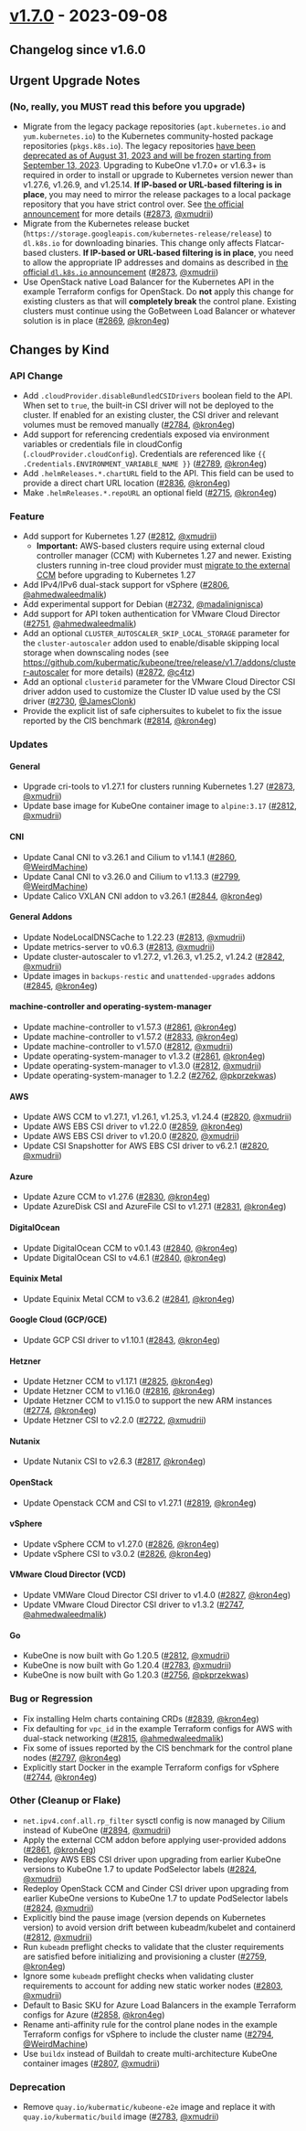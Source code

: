 # [v1.7.0](https://github.com/kubermatic/kubeone/releases/tag/v1.7.0) - 2023-09-08

## Changelog since v1.6.0

## Urgent Upgrade Notes 

### (No, really, you MUST read this before you upgrade)

- Migrate from the legacy package repositories (`apt.kubernetes.io` and `yum.kubernetes.io`) to the Kubernetes community-hosted package repositories (`pkgs.k8s.io`). The legacy repositories [have been deprecated as of August 31, 2023 and will be frozen starting from September 13, 2023](https://kubernetes.io/blog/2023/08/31/legacy-package-repository-deprecation/). Upgrading to KubeOne v1.7.0+ or v1.6.3+ is required in order to install or upgrade to Kubernetes version newer than v1.27.6, v1.26.9, and v1.25.14. **If IP-based or URL-based filtering is in place**, you may need to mirror the release packages to a local package repository that you have strict control over. See [the official announcement](https://kubernetes.io/blog/2023/08/15/pkgs-k8s-io-introduction/) for more details ([#2873](https://github.com/kubermatic/kubeone/pull/2873), [@xmudrii](https://github.com/xmudrii))
- Migrate from the Kubernetes release bucket (`https://storage.googleapis.com/kubernetes-release/release`) to `dl.k8s.io` for downloading binaries. This change only affects Flatcar-based clusters. **If IP-based or URL-based filtering is in place**, you need to allow the appropriate IP addresses and domains as described in [the official `dl.k8s.io` announcement](https://kubernetes.io/blog/2023/06/09/dl-adopt-cdn/) ([#2873](https://github.com/kubermatic/kubeone/pull/2873), [@xmudrii](https://github.com/xmudrii))
- Use OpenStack native Load Balancer for the Kubernetes API in the example Terraform configs for OpenStack. Do **not** apply this change for existing clusters as that will **completely break** the control plane. Existing clusters must continue using the GoBetween Load Balancer or whatever solution is in place ([#2869](https://github.com/kubermatic/kubeone/pull/2869), [@kron4eg](https://github.com/kron4eg))

## Changes by Kind

### API Change

- Add `.cloudProvider.disableBundledCSIDrivers` boolean field to the API. When set to `true`, the built-in CSI driver will not be deployed to the cluster. If enabled for an existing cluster, the CSI driver and relevant volumes must be removed manually ([#2784](https://github.com/kubermatic/kubeone/pull/2784), [@kron4eg](https://github.com/kron4eg))
- Add support for referencing credentials exposed via environment variables or credentials file in cloudConfig (`.cloudProvider.cloudConfig`). Credentials are referenced like `{{ .Credentials.ENVIRONMENT_VARIABLE_NAME }}` ([#2789](https://github.com/kubermatic/kubeone/pull/2789), [@kron4eg](https://github.com/kron4eg))
- Add `.helmReleases.*.chartURL` field to the API. This field can be used to provide a direct chart URL location ([#2836](https://github.com/kubermatic/kubeone/pull/2836), [@kron4eg](https://github.com/kron4eg))
- Make `.helmReleases.*.repoURL` an optional field ([#2715](https://github.com/kubermatic/kubeone/pull/2715), [@kron4eg](https://github.com/kron4eg))

### Feature

- Add support for Kubernetes 1.27 ([#2812](https://github.com/kubermatic/kubeone/pull/2812), [@xmudrii](https://github.com/xmudrii))
  - **Important:** AWS-based clusters require using external cloud controller manager (CCM) with Kubernetes 1.27 and newer. Existing clusters running in-tree cloud provider must [migrate to the external CCM](https://docs.kubermatic.com/kubeone/v1.7/guides/ccm-csi-migration/) before upgrading to Kubernetes 1.27
- Add IPv4/IPv6 dual-stack support for vSphere ([#2806](https://github.com/kubermatic/kubeone/pull/2806), [@ahmedwaleedmalik](https://github.com/ahmedwaleedmalik))
- Add experimental support for Debian ([#2732](https://github.com/kubermatic/kubeone/pull/2732), [@madalinignisca](https://github.com/madalinignisca))
- Add support for API token authentication for VMware Cloud Director ([#2751](https://github.com/kubermatic/kubeone/pull/2751), [@ahmedwaleedmalik](https://github.com/ahmedwaleedmalik))
- Add an optional `CLUSTER_AUTOSCALER_SKIP_LOCAL_STORAGE` parameter for the `cluster-autoscaler` addon used to enable/disable skipping local storage when downscaling nodes (see https://github.com/kubermatic/kubeone/tree/release/v1.7/addons/cluster-autoscaler for more details) ([#2872](https://github.com/kubermatic/kubeone/pull/2872), [@c4tz](https://github.com/c4tz))
- Add an optional `clusterid` parameter for the VMware Cloud Director CSI driver addon used to customize the Cluster ID value used by the CSI driver ([#2730](https://github.com/kubermatic/kubeone/pull/2730), [@JamesClonk](https://github.com/JamesClonk))
- Provide the explicit list of safe ciphersuites to kubelet to fix the issue reported by the CIS benchmark ([#2814](https://github.com/kubermatic/kubeone/pull/2814), [@kron4eg](https://github.com/kron4eg))

### Updates

#### General

- Upgrade cri-tools to v1.27.1 for clusters running Kubernetes 1.27 ([#2873](https://github.com/kubermatic/kubeone/pull/2873), [@xmudrii](https://github.com/xmudrii))
- Update base image for KubeOne container image to `alpine:3.17` ([#2812](https://github.com/kubermatic/kubeone/pull/2812), [@xmudrii](https://github.com/xmudrii))

#### CNI

- Update Canal CNI to v3.26.1 and Cilium to v1.14.1 ([#2860](https://github.com/kubermatic/kubeone/pull/2860), [@WeirdMachine](https://github.com/WeirdMachine))
- Update Canal CNI to v3.26.0 and Cilium to v1.13.3 ([#2799](https://github.com/kubermatic/kubeone/pull/2799), [@WeirdMachine](https://github.com/WeirdMachine))
- Update Calico VXLAN CNI addon to v3.26.1 ([#2844](https://github.com/kubermatic/kubeone/pull/2844), [@kron4eg](https://github.com/kron4eg))

#### General Addons

- Update NodeLocalDNSCache to 1.22.23 ([#2813](https://github.com/kubermatic/kubeone/pull/2813), [@xmudrii](https://github.com/xmudrii))
- Update metrics-server to v0.6.3 ([#2813](https://github.com/kubermatic/kubeone/pull/2813), [@xmudrii](https://github.com/xmudrii))
- Update cluster-autoscaler to v1.27.2, v1.26.3, v1.25.2, v1.24.2 ([#2842](https://github.com/kubermatic/kubeone/pull/2842), [@xmudrii](https://github.com/xmudrii))
- Update images in `backups-restic` and `unattended-upgrades` addons ([#2845](https://github.com/kubermatic/kubeone/pull/2845), [@kron4eg](https://github.com/kron4eg))

#### machine-controller and operating-system-manager

- Update machine-controller to v1.57.3 ([#2861](https://github.com/kubermatic/kubeone/pull/2861), [@kron4eg](https://github.com/kron4eg))
- Update machine-controller to v1.57.2 ([#2833](https://github.com/kubermatic/kubeone/pull/2833), [@kron4eg](https://github.com/kron4eg))
- Update machine-controller to v1.57.0 ([#2812](https://github.com/kubermatic/kubeone/pull/2812), [@xmudrii](https://github.com/xmudrii))
- Update operating-system-manager to v1.3.2 ([#2861](https://github.com/kubermatic/kubeone/pull/2861), [@kron4eg](https://github.com/kron4eg))
- Update operating-system-manager to v1.3.0 ([#2812](https://github.com/kubermatic/kubeone/pull/2812), [@xmudrii](https://github.com/xmudrii))
- Update operating-system-manager to 1.2.2 ([#2762](https://github.com/kubermatic/kubeone/pull/2762), [@pkprzekwas](https://github.com/pkprzekwas))

#### AWS

- Update AWS CCM to v1.27.1, v1.26.1, v1.25.3, v1.24.4 ([#2820](https://github.com/kubermatic/kubeone/pull/2820), [@xmudrii](https://github.com/xmudrii))
- Update AWS EBS CSI driver to v1.22.0 ([#2859](https://github.com/kubermatic/kubeone/pull/2859), [@kron4eg](https://github.com/kron4eg))
- Update AWS EBS CSI driver to v1.20.0 ([#2820](https://github.com/kubermatic/kubeone/pull/2820), [@xmudrii](https://github.com/xmudrii))
- Update CSI Snapshotter for AWS EBS CSI driver to v6.2.1 ([#2820](https://github.com/kubermatic/kubeone/pull/2820), [@xmudrii](https://github.com/xmudrii))

#### Azure

- Update Azure CCM to v1.27.6 ([#2830](https://github.com/kubermatic/kubeone/pull/2830), [@kron4eg](https://github.com/kron4eg))
- Update AzureDisk CSI and AzureFile CSI to v1.27.1 ([#2831](https://github.com/kubermatic/kubeone/pull/2831), [@kron4eg](https://github.com/kron4eg))

#### DigitalOcean

- Update DigitalOcean CCM to v0.1.43 ([#2840](https://github.com/kubermatic/kubeone/pull/2840), [@kron4eg](https://github.com/kron4eg))
- Update DigitalOcean CSI to v4.6.1 ([#2840](https://github.com/kubermatic/kubeone/pull/2840), [@kron4eg](https://github.com/kron4eg))

#### Equinix Metal

- Update Equinix Metal CCM to v3.6.2 ([#2841](https://github.com/kubermatic/kubeone/pull/2841), [@kron4eg](https://github.com/kron4eg))

#### Google Cloud (GCP/GCE)

- Update GCP CSI driver to v1.10.1 ([#2843](https://github.com/kubermatic/kubeone/pull/2843), [@kron4eg](https://github.com/kron4eg))

#### Hetzner

- Update Hetzner CCM to v1.17.1 ([#2825](https://github.com/kubermatic/kubeone/pull/2825), [@kron4eg](https://github.com/kron4eg))
- Update Hetzner CCM to v1.16.0 ([#2816](https://github.com/kubermatic/kubeone/pull/2816), [@kron4eg](https://github.com/kron4eg))
- Update Hetzner CCM to v1.15.0 to support the new ARM instances ([#2774](https://github.com/kubermatic/kubeone/pull/2774), [@kron4eg](https://github.com/kron4eg))
- Update Hetzner CSI to v2.2.0 ([#2722](https://github.com/kubermatic/kubeone/pull/2722), [@xmudrii](https://github.com/xmudrii))

#### Nutanix

- Update Nutanix CSI to v2.6.3 ([#2817](https://github.com/kubermatic/kubeone/pull/2817), [@kron4eg](https://github.com/kron4eg))

#### OpenStack

- Update Openstack CCM and CSI to v1.27.1 ([#2819](https://github.com/kubermatic/kubeone/pull/2819), [@kron4eg](https://github.com/kron4eg))

#### vSphere

- Update vSphere CCM to v1.27.0 ([#2826](https://github.com/kubermatic/kubeone/pull/2826), [@kron4eg](https://github.com/kron4eg))
- Update vSphere CSI to v3.0.2 ([#2826](https://github.com/kubermatic/kubeone/pull/2826), [@kron4eg](https://github.com/kron4eg))

#### VMware Cloud Director (VCD)

- Update VMWare Cloud Director CSI driver to v1.4.0 ([#2827](https://github.com/kubermatic/kubeone/pull/2827), [@kron4eg](https://github.com/kron4eg))
- Update VMware Cloud Director CSI driver to v1.3.2 ([#2747](https://github.com/kubermatic/kubeone/pull/2747), [@ahmedwaleedmalik](https://github.com/ahmedwaleedmalik))

#### Go

- KubeOne is now built with Go 1.20.5 ([#2812](https://github.com/kubermatic/kubeone/pull/2812), [@xmudrii](https://github.com/xmudrii))
- KubeOne is now built with Go 1.20.4 ([#2783](https://github.com/kubermatic/kubeone/pull/2783), [@xmudrii](https://github.com/xmudrii))
- KubeOne is now built with Go 1.20.3 ([#2756](https://github.com/kubermatic/kubeone/pull/2756), [@pkprzekwas](https://github.com/pkprzekwas))

### Bug or Regression


- Fix installing Helm charts containing CRDs ([#2839](https://github.com/kubermatic/kubeone/pull/2839), [@kron4eg](https://github.com/kron4eg))
- Fix defaulting for `vpc_id` in the example Terraform configs for AWS with dual-stack networking ([#2815](https://github.com/kubermatic/kubeone/pull/2815), [@ahmedwaleedmalik](https://github.com/ahmedwaleedmalik))
- Fix some of issues reported by the CIS benchmark for the control plane nodes ([#2797](https://github.com/kubermatic/kubeone/pull/2797), [@kron4eg](https://github.com/kron4eg))
- Explicitly start Docker in the example Terraform configs for vSphere ([#2744](https://github.com/kubermatic/kubeone/pull/2744), [@kron4eg](https://github.com/kron4eg))

### Other (Cleanup or Flake)

- `net.ipv4.conf.all.rp_filter` sysctl config is now managed by Cilium instead of KubeOne ([#2894](https://github.com/kubermatic/kubeone/pull/2894), [@xmudrii](https://github.com/xmudrii))
- Apply the external CCM addon before applying user-provided addons ([#2861](https://github.com/kubermatic/kubeone/pull/2861), [@kron4eg](https://github.com/kron4eg))
- Redeploy AWS EBS CSI driver upon upgrading from earlier KubeOne versions to KubeOne 1.7 to update PodSelector labels ([#2824](https://github.com/kubermatic/kubeone/pull/2824), [@xmudrii](https://github.com/xmudrii))
- Redeploy OpenStack CCM and Cinder CSI driver upon upgrading from earlier KubeOne versions to KubeOne 1.7 to update PodSelector labels ([#2824](https://github.com/kubermatic/kubeone/pull/2824), [@xmudrii](https://github.com/xmudrii))
- Explicitly bind the pause image (version depends on Kubernetes version) to avoid version drift between kubeadm/kubelet and containerd ([#2812](https://github.com/kubermatic/kubeone/pull/2812), [@xmudrii](https://github.com/xmudrii))
- Run `kubeadm` preflight checks to validate that the cluster requirements are satisfied before initializing and provisioning a cluster ([#2759](https://github.com/kubermatic/kubeone/pull/2759), [@kron4eg](https://github.com/kron4eg))
- Ignore some `kubeadm` preflight checks when validating cluster requirements to account for adding new static worker nodes ([#2803](https://github.com/kubermatic/kubeone/pull/2803), [@xmudrii](https://github.com/xmudrii))
- Default to Basic SKU for Azure Load Balancers in the example Terraform configs for Azure ([#2858](https://github.com/kubermatic/kubeone/pull/2858), [@kron4eg](https://github.com/kron4eg))
- Rename anti-affinity rule for the control plane nodes in the example Terraform configs for vSphere to include the cluster name ([#2794](https://github.com/kubermatic/kubeone/pull/2794), [@WeirdMachine](https://github.com/WeirdMachine))
- Use `buildx` instead of Buildah to create multi-architecture KubeOne container images ([#2807](https://github.com/kubermatic/kubeone/pull/2807), [@xmudrii](https://github.com/xmudrii))

### Deprecation

- Remove `quay.io/kubermatic/kubeone-e2e` image and replace it with `quay.io/kubermatic/build` image ([#2783](https://github.com/kubermatic/kubeone/pull/2783), [@xmudrii](https://github.com/xmudrii))

